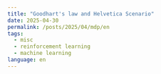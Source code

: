 ```yaml
---
title: "Goodhart's law and Helvetica Scenario"
date: 2025-04-30
permalink: /posts/2025/04/mdp/en
tags:
  - misc
  - reinforcement learning
  - machine learning
language: en
---
```


